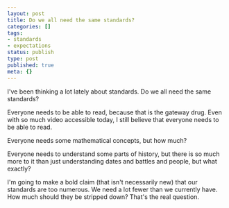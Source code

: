 ```yaml
---
layout: post
title: Do we all need the same standards?
categories: []
tags:
- standards
- expectations
status: publish
type: post
published: true
meta: {}
---
```


I've been thinking a lot lately about standards. Do we all need the same standards?

Everyone needs to be able to read, because that is the gateway drug. Even with so much video accessible today, I still believe that everyone needs to be able to read.

Everyone needs some mathematical concepts, but how much?

Everyone needs to understand some parts of history, but there is so much more to it than just understanding dates and battles and people, but what exactly?

I'm going to make a bold claim (that isn't necessarily new) that our standards are too numerous. We 
need a lot fewer than we currently have. How much should they be stripped down? That's the real question.
